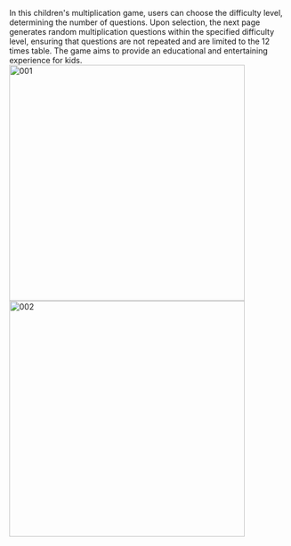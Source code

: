 In this children's multiplication game, users can choose the difficulty level, determining the number of questions. Upon selection, the next page generates random multiplication questions within the specified difficulty level, ensuring that questions are not repeated and are limited to the 12 times table. The game aims to provide an educational and entertaining experience for kids.
<img width="423" alt="001" src="https://github.com/McMaurice/eduentertainment/assets/104232563/76106cf8-7ebe-42c2-a833-44b3a3b2e7a4">
<img width="423" alt="002" src="https://github.com/McMaurice/eduentertainment/assets/104232563/f2a98fda-77ac-454c-92a1-111cd3b998d8">
